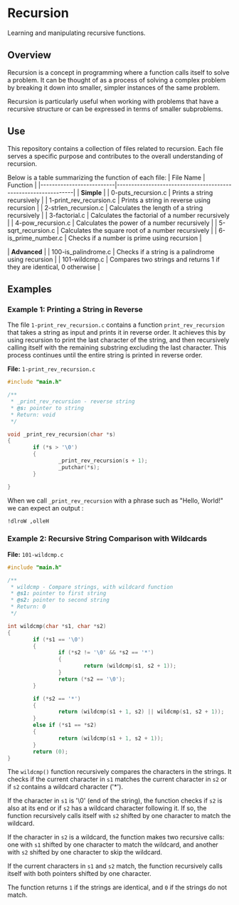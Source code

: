# Recursion

Learning and manipulating recursive functions.

## Overview

Recursion is a concept in programming where a function calls itself to solve a problem. It can be thought of as a process of solving a complex problem by breaking it down into smaller, simpler instances of the same problem.

Recursion is particularly useful when working with problems that have a recursive structure or can be expressed in terms of smaller subproblems.

## Use
This repository contains a collection of files related to recursion. Each file serves a specific purpose and contributes to the overall understanding of recursion.

Below is a table summarizing the function of each file:
| File Name                | Function                                                      |
|--------------------------|---------------------------------------------------------------|
| **Simple**               |
| 0-puts_recursion.c       | Prints a string recursively                                    |
| 1-print_rev_recursion.c  | Prints a string in reverse using recursion                     |
| 2-strlen_recursion.c     | Calculates the length of a string recursively                  |
| 3-factorial.c            | Calculates the factorial of a number recursively               |
| 4-pow_recursion.c        | Calculates the power of a number recursively                   |
| 5-sqrt_recursion.c       | Calculates the square root of a number recursively             |
| 6-is_prime_number.c      | Checks if a number is prime using recursion                    |

| **Advanced**             |
| 100-is_palindrome.c      | Checks if a string is a palindrome using recursion             |
| 101-wildcmp.c            | Compares two strings and returns 1 if they are identical, 0 otherwise |


## Examples

### Example 1: Printing a String in Reverse

The file `1-print_rev_recursion.c` contains a function `print_rev_recursion` that takes a string as input and prints it in reverse order. It achieves this by using recursion to print the last character of the string, and then recursively calling itself with the remaining substring excluding the last character. This process continues until the entire string is printed in reverse order.

**File:** `1-print_rev_recursion.c`

```c
#include "main.h"

/**
 * _print_rev_recursion - reverse string
 * @s: pointer to string
 * Return: void
 */

void _print_rev_recursion(char *s)
{
        if (*s > '\0')
        {
                _print_rev_recursion(s + 1);
                _putchar(*s);
        }

}

```
When we call `_print_rev_recursion` with a phrase such as "Hello, World!" we can
expect an output :

```Terminal
!dlroW ,olleH
```

### Example 2: Recursive String Comparison with Wildcards

**File:** `101-wildcmp.c`

```c
#include "main.h"

/**
 * wildcmp - Compare strings, with wildcard function
 * @s1: pointer to first string
 * @s2: pointer to second string
 * Return: 0
 */

int wildcmp(char *s1, char *s2)
{
        if (*s1 == '\0')
        {
                if (*s2 != '\0' && *s2 == '*')
                {
                        return (wildcmp(s1, s2 + 1));
                }
                return (*s2 == '\0');
        }

        if (*s2 == '*')
        {
                return (wildcmp(s1 + 1, s2) || wildcmp(s1, s2 + 1));
        }
        else if (*s1 == *s2)
        {
                return (wildcmp(s1 + 1, s2 + 1));
        }
        return (0);
}
```

The `wildcmp()` function recursively compares the characters in the strings. It checks if the current character in `s1` matches the current character in `s2` or if `s2` contains a wildcard character ('*').

If the character in `s1` is '\0' (end of the string), the function checks if `s2` is also at its end or if `s2` has a wildcard character following it. If so, the function recursively calls itself with `s2` shifted by one character to match the wildcard.

If the character in `s2` is a wildcard, the function makes two recursive calls: one with `s1` shifted by one character to match the wildcard, and another with `s2` shifted by one character to skip the wildcard.

If the current characters in `s1` and `s2` match, the function recursively calls itself with both pointers shifted by one character.

The function returns `1` if the strings are identical, and `0` if the strings do not match.
